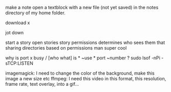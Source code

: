 make a note
open a textblock with a new file (not yet saved) in the notes directory of my home folder.

download x 

jot down

start a story
open stories
story permissions determines who sees them
that sharing directories based on permissions man
super cool

why is port x busy / [who what] is * ~use * port ~number ?
sudo lsof -nPi -sTCP:LISTEN


imagemagick: I need to change the color of the background, make this image a new size etc
ffmpeg: I need this video in this format, this resolution, frame rate, text overlay, into a gif...